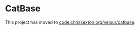 # CatBase

This project has moved to [code.chrissexton.org/velour/catbase](https://code.chrissexton.org/velour/catbase).
